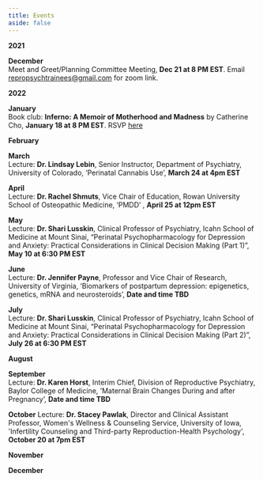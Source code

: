 ```yaml
---
title: Events
aside: false
---
```

**2021**

**December**\
Meet and Greet/Planning Committee Meeting, **Dec 21 at 8 PM EST**. Email repropsychtrainees@gmail.com for zoom link. 

**2022**

**January**\
Book club: __Inferno: A Memoir of Motherhood and Madness__ by Catherine Cho, **January 18 at 8 PM EST**. RSVP [here](https://forms.gle/zKfEjPbZZmQ8vpZM8)

**February**

**March**\
Lecture: **Dr. Lindsay Lebin**, Senior Instructor, Department of Psychiatry, University of Colorado, ‘Perinatal Cannabis Use’, **March 24 at 4pm EST**

**April**\
Lecture: **Dr. Rachel Shmuts**, Vice Chair of Education, Rowan University School of Osteopathic Medicine, ‘PMDD’ , **April 25 at 12pm EST**

**May**\
Lecture: **Dr. Shari Lusskin**, Clinical Professor of Psychiatry, Icahn School of Medicine at Mount Sinai, “Perinatal Psychopharmacology for Depression and Anxiety: Practical Considerations in Clinical Decision Making (Part 1)”, **May 10 at 6:30 PM EST**

**June**\
Lecture: **Dr. Jennifer Payne**, Professor and Vice Chair of Research, University of Virginia, ‘Biomarkers of postpartum depression: epigenetics, genetics, mRNA and neurosteroids’, **Date and time TBD**

**July**\
Lecture: **Dr. Shari Lusskin**, Clinical Professor of Psychiatry, Icahn School of Medicine at Mount Sinai, “Perinatal Psychopharmacology for Depression and Anxiety: Practical Considerations in Clinical Decision Making (Part 2)”, **July 26 at 6:30 PM EST**

**August**

**September**\
Lecture: **Dr. Karen Horst**, Interim Chief, Division of Reproductive Psychiatry, Baylor College of Medicine, ’Maternal Brain Changes During and after Pregnancy’, **Date and time TBD**

**October**
Lecture: **Dr. Stacey Pawlak**, Director and Clinical Assistant Professor, Women's Wellness & Counseling Service, University of Iowa, 'Infertility Counseling and Third-party Reproduction-Health Psychology', **October 20 at 7pm EST**

**November**

**December**
